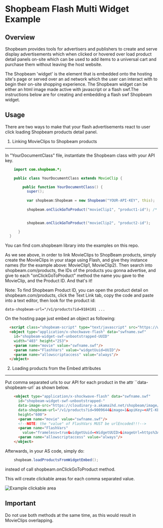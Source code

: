 Shopbeam Flash Multi Widget Example
====================

Overview
-----

Shopbeam provides tools for advertisers and publishers to create and serve display advertisements which when clicked or hovered over load product detail panels on-site which can be used to add items to a universal cart and purchase them without leaving the host website.

The Shopbeam 'widget' is the element that is embedded onto the hosting site's page or served over an ad network which the user can interact with to begin their on-site shopping experience. The Shopbeam widget can be either an html image made active with javascript or a flash swf.The instructions below are for creating and embedding a flash swf Shopbeam widget.

Usage
-----

There are two ways to make that your flash advertisements react to user click loading Shopbeam products detail panel.

1) Linking MovieClips to Shopbeam products
-----

In "YourDocumentClass" file, instantiate the Shopbeam class with your API key.

```as
    import com.shopbeam.*;

    public class YourDocumentClass extends MovieClip {

        public function YourDocumentClass() { 
          super();
         
          var shopbeam:Shopbeam = new Shopbeam("YOUR-API-KEY", this);
         
          shopbeam.onClickGoToProduct("movieClip1", "product1-id"); /* movieClip1 is the name of a Movie Clip in your flash AD
                                                                       and product1-id is the ID of a Shopbeam product */

          shopbeam.onClickGoToProduct("movieClip2", "product2-id");

      }
  }
```

You can find com.shopbeam library into the examples on this repo.

As we see above, in order to link MovieClips to ShopBeam products, simply create the MovieClips in your stage using Flash, and give they instance names (for the example above: MovieClip1, MovieClip2). Then search into shopbeam.com/products, the IDs of the products you gonna advertise, and give to each "onClickGoToProduct" method the name you gave to the MovieClip, and the Product ID. And that's it!

Note: To find Shopbeam Product ID, you can open the product detail on shopbeam.com/products, click the Text Link tab, copy the code and paste into a text editor, then look for the product id: 

```
data-shopbeam-url="/v1/products?id=9184101 ...
```


On the hosting page just embed an object as following:

```html
  <script class="shopbeam-script" type="text/javascript" src="https://www.shopbeam.com/js/widget.loader.js" async="true"></script>
  <object type="application/x-shockwave-flash" data="swfname.swf"
    id="shopbeam-widget-swf-unbootstrapped-UUID"
    width="403" height="253">
    <param name="movie" value="swfname.swf"/>
    <param name="FlashVars" value="widgetUuid=UUID"/>
    <param name="allowscriptaccess" value="always"/>
  </object>

```


2) Loading products from the Embed attributes
-----

Put comma separated urls to our API for each product in the attr ``data-shopbeam-url` as shown below.


```html
    <object type="application/x-shockwave-flash" data="swfname.swf"
      id="shopbeam-widget-swf-unbootstrapped-"
      data-image-src="https://cloudinary-a.akamaihd.net/shopbeam/image/fetch/w_300,h_600,c_pad/https%3A%2F%2Fs3.amazonaws.com%2Fsb-photos%2F15430%2F0f450aa8-f79a-479f-aaee-cbfcb381e371-af14616ba9d74f4aa2121ee8efba0dfa.png"
      data-shopbeam-url="/v1/products?id=9009644&image=1&apiKey=<API-KEY>,/v1/products?id=9009643&image=1&apiKey=<API-KEY>,/v1/products?id=9009639&image=1&apiKey=<API-KEY>" width="900"
      height="600">
      <param name="movie" value="swfname.swf"/>
      <!--NOTE: the "value" of FlashVars MUST be urlEncoded!!!-->
      <param name="FlashVars"
        value="frameless=true&widgetUuid=<WidgetUUID>&imageUrl=https%3A%2F%2Fcloudinary-a.akamaihd.net%2Fshopbeam%2Fimage%2Ffetch%2Fw_300%2Ch_600%2Cc_fill%2Fhttps%253A%252F%252Fs3.amazonaws.com%252Fsb-photos%252F15430%252F0f450aa8-f79a-479f-aaee-cbfcb381e371-af14616ba9d74f4aa2121ee8efba0dfa.png"/>
      <param name="allowscriptaccess" value="always"/>
    </object>
```

Afterwards, in your AS code, simply do:

```as
    shopbeam.loadProductsFromWidgetEmbed();
```
instead of call shopbeam.onClickGoToProduct method.

This will create clickable areas for each comma separated value.

![Example clickable area](http://imgur.com/NxkuZxp.png "Example clickable area")

Important
-----

Do not use both methods at the same time, as this would result in MovieClips overlapping.

